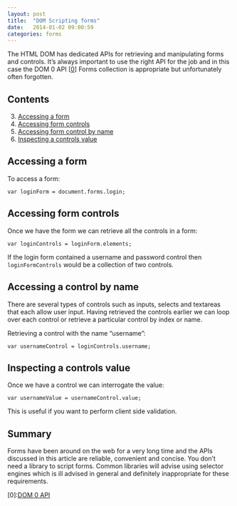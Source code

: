```yaml
---
layout: post
title:  "DOM Scripting forms"
date:   2014-01-02 09:00:59
categories: forms
---
```


The HTML DOM has dedicated APIs for retrieving and manipulating forms and controls. It’s always important to use the right API for the job and in this case the DOM 0 API [[0](#ref0)] Forms collection is appropriate but unfortunately often forgotten.

## Contents

3. [Accessing a form](#accessingForm)
4. [Accessing form controls](#accessingControls)
6. [Accessing form control by name](#accessingControlByName)
8. [Inspecting a controls value](#inspectingControlValue)

<a name="accessingForm"></a>

## Accessing a form

To access a form:

	var loginForm = document.forms.login;

<a name="accessingControls"></a>

## Accessing form controls

Once we have the form we can retrieve all the controls in a form:

	var loginControls = loginForm.elements;

If the login form contained a username and password control then `loginFormControls` would be a collection of two controls.

<a name="accessingControlByName"></a>

## Accessing a control by name


There are several types of controls such as inputs, selects and textareas that each allow user input. Having retrieved the controls earlier we can loop over each control or retrieve a particular control by index or name.

Retrieving a control with the name “username”:

	var usernameControl = loginControls.username;

<a name="inspectingControlValue"></a>

## Inspecting a controls value

Once we have a control we can interrogate the value:

	var usernameValue = usernameControl.value;

This is useful if you want to perform client side validation.

## Summary

Forms have been around on the web for a very long time and the APIs discussed in this article are reliable, convenient and concise. You don’t need a library to script forms. Common libraries will advise using selector engines which is ill advised in general and definitely inappropriate for these requirements.

<a name="ref0"></a>[0]:[DOM 0 API](http://docs.oracle.com/cd/E19957-01/816-6408-10/)

